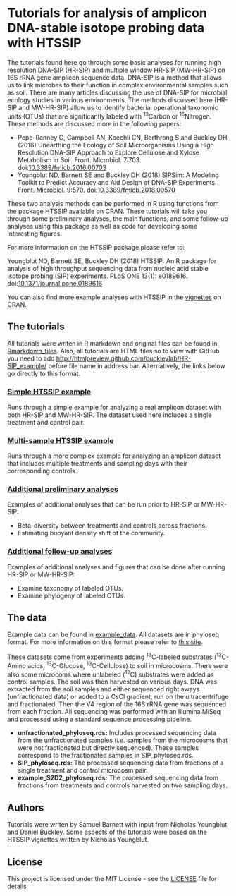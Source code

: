 # Tutorials for analysis of amplicon DNA-stable isotope probing data with HTSSIP

The tutorials found here go through some basic analyses for running high resolution DNA-SIP (HR-SIP) and
multiple window HR-SIP (MW-HR-SIP) on 16S rRNA gene amplicon sequence data. DNA-SIP is a method that allows us to link
microbes to their function in complex environmental samples such as soil. There are many articles discussing the use of DNA-SIP
for microbial ecology studies in various environments. The methods discussed here (HR-SIP and MW-HR-SIP) allow us to identify bacterial
operational taxonomic units (OTUs) that are significantly labeled with <sup>13</sup>Carbon or <sup>15</sup>Nitrogen. These methods are discussed more in the following papers:

* Pepe-Ranney C, Campbell AN, Koechli CN, Berthrong S and Buckley DH (2016) 
Unearthing the Ecology of Soil Microorganisms Using a High Resolution DNA-SIP Approach to Explore Cellulose and Xylose Metabolism in Soil. 
Front. Microbiol. 7:703. doi:[10.3389/fmicb.2016.00703](https://doi.org/10.3389/fmicb.2016.00703)
* Youngblut ND, Barnett SE and Buckley DH (2018) 
SIPSim: A Modeling Toolkit to Predict Accuracy and Aid Design of DNA-SIP Experiments. 
Front. Microbiol. 9:570. doi:[10.3389/fmicb.2018.00570](https://doi.org/10.3389/fmicb.2018.00570)

These two analysis methods can be performed in R using functions from the package [HTSSIP](https://cran.r-project.org/web/packages/HTSSIP/index.html)
available on CRAN. These tutorials will take you through some preliminary analyses, the main functions, and some follow-up analyses using this package as well as code for developing some interesting figures.

For more information on the HTSSIP package please refer to:

Youngblut ND, Barnett SE, Buckley DH (2018) 
HTSSIP: An R package for analysis of high throughput sequencing data from nucleic acid stable isotope probing (SIP) experiments. 
PLoS ONE 13(1): e0189616. doi:[10.1371/journal.pone.0189616](https://doi.org/10.1371/journal.pone.0189616) 

You can also find more example analyses with HTSSIP in the [vignettes](https://cran.r-project.org/web/packages/HTSSIP/vignettes/HTSSIP_intro.html) on CRAN.

## The tutorials

All tutorials were writen in R markdown and original files can be found in [Rmarkdown_files](Rmarkdown_files/).
Also, all tutorials are HTML files so to view with GitHub you need to add http://htmlpreview.github.com/buckleylab/HR-SIP_example/ before file name in address bar. Alternatively, the links
below go directly to this format.

### [Simple HTSSIP example](http://htmlpreview.github.com/seb369/HR-SIP_example/Chapter_Examples.html)
Runs through a simple example for analyzing a real amplicon dataset with both HR-SIP and MW-HR-SIP.
The dataset used here includes a single treatment and control pair.

### [Multi-sample HTSSIP example](http://htmlpreview.github.com/seb369/HR-SIP_example/HRSIP_multiple_samples.html)
Runs through a more complex example for analyzing an amplicon dataset that includes multiple treatments and sampling days with their corresponding controls.

### [Additional preliminary analyses](http://htmlpreview.github.com/seb369/HR-SIP_example/addl_prelim_analyses.html)
Examples of additional analyses that can be run prior to HR-SIP or MW-HR-SIP:

* Beta-diversity between treatments and controls across fractions.
* Estimating buoyant density shift of the community.

### [Additional follow-up analyses](http://htmlpreview.github.com/seb369/HR-SIP_example/addl_further_analyses.html)
Examples of additional analyses and figures that can be done after running HR-SIP or MW-HR-SIP:

* Examine taxonomy of labeled OTUs.
* Examine phylogeny of labeled OTUs.
 
## The data

Example data can be found in [example_data](example_data/).
All datasets are in phyloseq format. For more information on this format please refer to [this site](https://joey711.github.io/phyloseq/).

These datasets come from experiments adding <sup>13</sup>C-labeled substrates 
(<sup>13</sup>C-Amino acids, <sup>13</sup>C-Glucose, <sup>13</sup>C-Cellulose) 
to soil in microcosms. There were also some microcoms where unlabeled (<sup>12</sup>C)
substrates were added as control samples. The soil was then harvested on various days. DNA was extracted
from the soil samples and either sequenced right aways (unfractionated data) or added to a CsCl gradient,
run on the ultracentrifuge and fractionated. Then the V4 region of the 16S rRNA gene was sequenced
from each fraction. All sequencing was performed with an Illumina MiSeq and processed using a standard sequence processing pipeline.

* **unfractionated_phyloseq.rds:** Includes processed sequencing data from the unfractionated samples (*i.e.* samples from the microcosms that were not fractionated but directly sequenced). These samples correspond to the fractionated samples in SIP_phyloseq.rds.  
* **SIP_phyloseq.rds:** The processed sequencing data from fractions of a single treatment and control microcosm pair.
* **example_S2D2_phyloseq.rds:** The processed sequencing data from fractions from treatments and controls harvested on two sampling days.

## Authors
Tutorials were writen by Samuel Barnett with input from Nicholas Youngblut
and Daniel Buckley. Some aspects of the tutorials were based on the HTSSIP
vignettes written by Nicholas Youngblut.

## License
This project is licensed under the MIT License - see the [LICENSE](LICENSE) file for details

